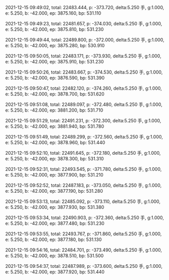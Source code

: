 2021-12-15 09:49:02, total: 22483.444, p: -373.720, delta:5.250 手, g:1.000, e: 5.250, b: -42.000, ep: 3875.160, bp: 531.110

2021-12-15 09:49:23, total: 22481.657, p: -374.030, delta:5.250 手, g:1.000, e: 5.250, b: -42.000, ep: 3875.810, bp: 531.230

2021-12-15 09:49:44, total: 22489.800, p: -372.000, delta:5.250 手, g:1.000, e: 5.250, b: -42.000, ep: 3875.280, bp: 530.910

2021-12-15 09:50:05, total: 22483.171, p: -373.930, delta:5.250 手, g:1.000, e: 5.250, b: -42.000, ep: 3875.910, bp: 531.230

2021-12-15 09:50:26, total: 22483.667, p: -374.530, delta:5.250 手, g:1.000, e: 5.250, b: -42.000, ep: 3876.590, bp: 531.390

2021-12-15 09:50:47, total: 22482.120, p: -374.260, delta:5.250 手, g:1.000, e: 5.250, b: -42.000, ep: 3878.700, bp: 531.620

2021-12-15 09:51:08, total: 22489.097, p: -372.480, delta:5.250 手, g:1.000, e: 5.250, b: -42.000, ep: 3881.200, bp: 531.710

2021-12-15 09:51:29, total: 22491.231, p: -372.300, delta:5.250 手, g:1.000, e: 5.250, b: -42.000, ep: 3881.940, bp: 531.780

2021-12-15 09:51:49, total: 22489.299, p: -372.560, delta:5.250 手, g:1.000, e: 5.250, b: -42.000, ep: 3878.960, bp: 531.440

2021-12-15 09:52:10, total: 22491.645, p: -372.180, delta:5.250 手, g:1.000, e: 5.250, b: -42.000, ep: 3878.300, bp: 531.310

2021-12-15 09:52:31, total: 22493.545, p: -371.780, delta:5.250 手, g:1.000, e: 5.250, b: -42.000, ep: 3877.900, bp: 531.210

2021-12-15 09:52:52, total: 22487.183, p: -373.050, delta:5.250 手, g:1.000, e: 5.250, b: -42.000, ep: 3877.190, bp: 531.280

2021-12-15 09:53:13, total: 22485.092, p: -373.110, delta:5.250 手, g:1.000, e: 5.250, b: -42.000, ep: 3877.930, bp: 531.380

2021-12-15 09:53:34, total: 22490.903, p: -372.360, delta:5.250 手, g:1.000, e: 5.250, b: -42.000, ep: 3877.480, bp: 531.230

2021-12-15 09:53:55, total: 22493.767, p: -371.860, delta:5.250 手, g:1.000, e: 5.250, b: -42.000, ep: 3877.180, bp: 531.130

2021-12-15 09:54:16, total: 22484.701, p: -373.490, delta:5.250 手, g:1.000, e: 5.250, b: -42.000, ep: 3878.510, bp: 531.500

2021-12-15 09:54:37, total: 22487.989, p: -373.600, delta:5.250 手, g:1.000, e: 5.250, b: -42.000, ep: 3877.920, bp: 531.440